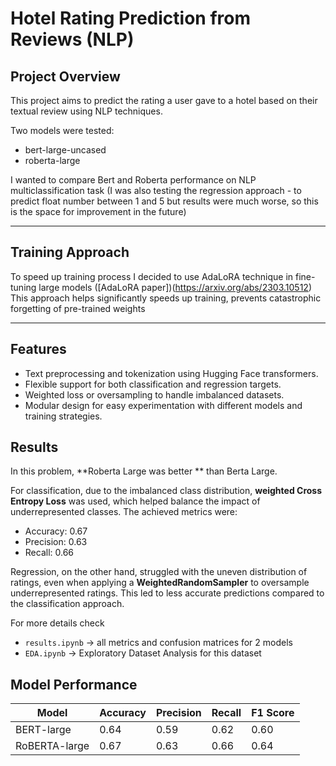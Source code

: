 # Hotel Rating Prediction from Reviews (NLP)

## Project Overview

This project aims to predict the rating a user gave to a hotel based on their textual review using NLP techniques.  

Two models were tested:  
- bert-large-uncased
- roberta-large


I wanted to compare Bert and Roberta performance on NLP multiclassification task (I was also testing the regression approach - to predict float number between 1 and 5 but results were much worse, so this is the space for improvement in the future)

---

## Training Approach

To speed up training process I decided to use AdaLoRA technique in fine-tuning large models ([AdaLoRA paper])(https://arxiv.org/abs/2303.10512)
This approach helps significantly speeds up training, prevents catastrophic forgetting of pre-trained weights

---

## Features

- Text preprocessing and tokenization using Hugging Face transformers.  
- Flexible support for both classification and regression targets.  
- Weighted loss or oversampling to handle imbalanced datasets.  
- Modular design for easy experimentation with different models and training strategies.

## Results

In this problem, **Roberta Large was better ** than Berta Large.  

For classification, due to the imbalanced class distribution, **weighted Cross Entropy Loss** was used, which helped balance the impact of underrepresented classes. The achieved metrics were:  
- Accuracy: 0.67  
- Precision: 0.63 
- Recall: 0.66

Regression, on the other hand, struggled with the uneven distribution of ratings, even when applying a **WeightedRandomSampler** to oversample underrepresented ratings. This led to less accurate predictions compared to the classification approach.

For more details check 
- `results.ipynb` -> all metrics and confusion matrices for 2 models
- `EDA.ipynb` -> Exploratory Dataset Analysis for this dataset


## Model Performance

| Model           | Accuracy | Precision | Recall | F1 Score |
|-----------------|----------|-----------|--------|----------|
| BERT-large      |   0.64   |    0.59   |  0.62  |   0.60   |
| RoBERTA-large   |   0.67   |    0.63   |  0.66  |   0.64   |



